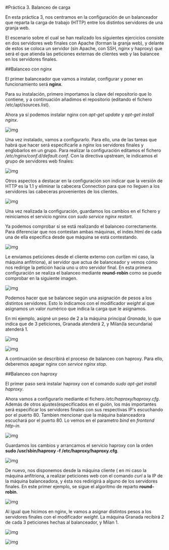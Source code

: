 #Práctica 3. Balanceo de carga

En esta práctica 3, nos centramos en la configuración de un balanceador que reparta la carga de trabajo (HTTP) entre los distintos servidores de una granja web.

El escenario sobre el cual se han realizado los siguientes ejercicios consiste en dos servidores web finales con Apache (forman la granja web), y delante de estos se coloca un servidor (sin Apache, con SSH, nginx y haproxy) que será el que atienda las peticiones externas de clientes web y las balancee en los servidores finales.

##Balanceo con nginx

El primer balanceador que vamos a instalar, configurar y poner en funcionamiento será **nginx**.

Para su instalación, primero importamos la clave del repositorio que lo contiene, y a continuación añadimos el repositorio (editando el fichero /etc/apt/sources.list).

Ahora ya sí podemos instalar nginx con *apt-get update* y *apt-get install nginx*.

![img](https://github.com/mabarrbai/swap1415/blob/master/Pr%C3%A1cticas/Pr%C3%A1ctica%203/imagen/Captura%20de%20pantalla%20de%202015-03-24%2018:46:18.png)

Una vez instalado, vamos a configurarlo. Para ello, una de las tareas que habrá que hacer será especificarle a nginx los servidores finales y englobarlos en un grupo. 
Para realizar la configuración editamos el fichero */etc/nginx/conf.d/default.conf*.
Con la directiva upstream, le indicamos el grupo de servidores web finales:

![img](https://github.com/mabarrbai/swap1415/blob/master/Pr%C3%A1cticas/Pr%C3%A1ctica%203/imagen/Captura%20de%20pantalla%20de%202015-03-24%2019:08:09.png)

Otros aspectos a destacar en la configuración son indicar que la versión de HTTP es la 1.1 y eliminar la cabecera Connection para que no lleguen a los servidores las cabeceras provenientes de los clientes.

![img](https://github.com/mabarrbai/swap1415/blob/master/Pr%C3%A1cticas/Pr%C3%A1ctica%203/imagen/Captura%20de%20pantalla%20de%202015-03-24%2019:08:39.png)

Una vez realizada la configuración, guardamos los cambios en el fichero y reiniciamos el servicio ngninx con *sudo service nginx restart*.

Ya podemos comprobar si se está realizando el balanceo correctamente. Para diferenciar que nos contestan ambas máquinas, el index.html de cada una de ella especifica desde que máquina se está contestando.

![img](https://github.com/mabarrbai/swap1415/blob/master/Pr%C3%A1cticas/Pr%C3%A1ctica%203/imagen/Captura%20de%20pantalla%20de%202015-03-24%2019:18:05.png)

Le enviamos peticiones desde el cliente externo con *curl*(en mi caso, la máquina anfitriona), al servidor que actua de balanceador y vemos cómo nos redirige la petición hacia uno u otro servidor final. En esta primera configuración se realiza el balanceo mediante **round-robin** como se puede comprobar en la siguiente imagen.

![img](https://github.com/mabarrbai/swap1415/blob/master/Pr%C3%A1cticas/Pr%C3%A1ctica%203/imagen/Captura%20de%20pantalla%20de%202015-03-24%2019:20:01.png)

Podemos hacer que se balancee según una asignación de pesos a los distintos servidores. Esto lo indicamos con el modificador *weight* al que asignamos un valor numérico que indica la carga que le asignamos.

En mi ejemplo, asigné un peso de 2 a la máquina principal *Granada*, lo que indica que de 3 peticiones, Granada atenderá 2, y Milan(la secundaria) atenderá 1.

![img](https://github.com/mabarrbai/swap1415/blob/master/Pr%C3%A1cticas/Pr%C3%A1ctica%203/imagen/Captura%20de%20pantalla%20de%202015-03-24%2019:21:53.png)

![img](https://github.com/mabarrbai/swap1415/blob/master/Pr%C3%A1cticas/Pr%C3%A1ctica%203/imagen/Captura%20de%20pantalla%20de%202015-03-24%2019:23:19.png)

A continuación se describirá el proceso de balanceo con haproxy. Para ello, deberemos apagar nginx con *service nginx stop*.


##Balanceo con haproxy

El primer paso será instalar haproxy con el comando *sudo apt-get install haproxy*.

Ahora vamos a configurarlo mediante el fichero */etc/haproxy/haproxy.cfg*. Además de otros ajustes(especificados en el guión, los más importantes será especificar los servidores finales con sus respectivas IP's escuchando por el puerto 80. Tambien mencionar que la máquina balanceadora escuchará por el puerto 80. Lo vemos en el parametro *bind* en *frontend http-in*.

![img](https://github.com/mabarrbai/swap1415/blob/master/Pr%C3%A1cticas/Pr%C3%A1ctica%203/imagen/Captura%20de%20pantalla%20de%202015-04-07%2018:53:59.png)

Guardamos los cambios y arrancamos el servicio haproxy con la orden **sudo /usr/sbin/haproxy -f /etc/haproxy/haproxy.cfg**.

![img](https://github.com/mabarrbai/swap1415/blob/master/Pr%C3%A1cticas/Pr%C3%A1ctica%203/imagen/Captura%20de%20pantalla%20de%202015-04-07%2018:58:10.png)

De nuevo, nos disponemos desde la máquina cliente ( en mi caso la máquina anfitriona, a realizar peticiones web con el comando *curl* a la IP de la máquina balanceadora, y ésta nos redirigirá a alguno de los servidores finales. En este primer ejemplo, se sigue el algoritmo de reparto **round-robin**.

![img](https://github.com/mabarrbai/swap1415/blob/master/Pr%C3%A1cticas/Pr%C3%A1ctica%203/imagen/Captura%20de%20pantalla%20de%202015-04-07%2019:02:45.png)

Al igual que hicimos en nginx, le vamos a asignar distintos pesos a los servidores finales con el modificador *weight*. La máquina Granada recibirá 2 de cada 3 peticiones hechas al balanceador, y Milan 1.

![img](https://github.com/mabarrbai/swap1415/blob/master/Pr%C3%A1cticas/Pr%C3%A1ctica%203/imagen/Captura%20de%20pantalla%20de%202015-04-07%2019:12:00.png)

![img](https://github.com/mabarrbai/swap1415/blob/master/Pr%C3%A1cticas/Pr%C3%A1ctica%203/imagen/Captura%20de%20pantalla%20de%202015-04-07%2019:12:51.png)








